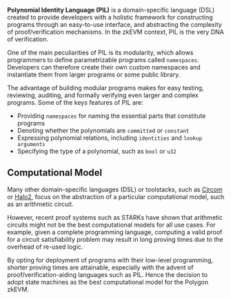 **Polynomial Identity Language (PIL)** is a domain-specific language (DSL) created to provide developers with a holistic framework for constructing programs through an easy-to-use interface, and abstracting the complexity of proof/verification mechanisms. In the zkEVM context, PIL is the very DNA of verification.

One of the main peculiarities of PIL is its modularity, which allows programmers to define parametrizable programs called `namespaces`. Developers can therefore create their own custom namespaces and instantiate them from larger programs or some public library.

The advantage of building modular programs makes for easy testing, reviewing, auditing, and formally verifying even larger and complex programs. Some of the keys features of PIL are:

- Providing `namespaces` for naming the essential parts that constitute programs
- Denoting whether the polynomials are `committed` or `constant`
- Expressing polynomial relations, including `identities` and `lookup arguments`
- Specifying the type of a polynomial, such as `bool` or `u32`

## Computational Model

Many other domain-specific languages (DSL) or toolstacks, such as [Circom](https://docs.circom.io/) or [Halo2](https://zcash.github.io/halo2/), focus on the abstraction of a particular computational model, such as an arithmetic circuit. 

However, recent proof systems such as STARKs have shown that arithmetic circuits might not be the best computational models for all use cases. For example, given a complete programming language, computing a valid proof for a circuit satisfiability problem may result in long proving times due to the overhead of re-used logic. 

By opting for deployment of programs with their low-level programming, shorter proving times are attainable, especially with the advent of proof/verification-aiding languages such as PIL. Hence the decision to adopt state machines as the best computational model for the Polygon zkEVM.
